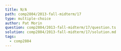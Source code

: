 ```yaml
---
title: N/A
path: comp2804/2013-fall-midterm/17
type: multiple-choice
author: Pat Morin
question: comp2804/2013-fall-midterm/17/question.ts
solution: comp2804/2013-fall-midterm/17/solution.md
tags:
  - comp2804
---
```

